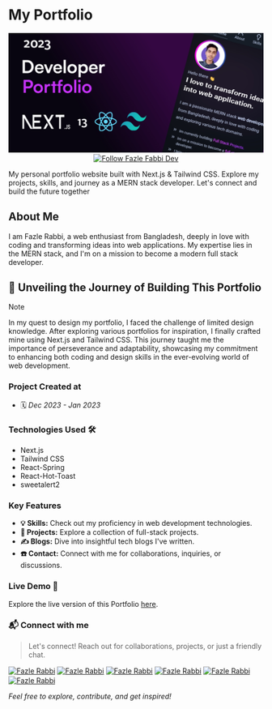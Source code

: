 # My Portfolio

<img src="./public/images/cover_images/dev-portfolio.jpg" alt="Fazle's Portfolio" />

<div align="center">
  <a href="https://fazle-rabbi-dev.vercel.app"><img src="https://img.shields.io/badge/Visit-Portfolio-blue" alt="Follow Fazle Fabbi Dev" /></a>
</div>

My personal portfolio website built with Next.js & Tailwind CSS. Explore my projects, skills, and journey as a MERN stack developer. Let's connect and build the future together

## About Me

I am Fazle Rabbi, a web enthusiast from Bangladesh, deeply in love with coding and transforming ideas into web applications. My expertise lies in the MERN stack, and I'm on a mission to become a modern full stack developer.

## 🔴 Unveiling the Journey of Building This Portfolio
> [!Note]
> In my quest to design my portfolio, I faced the challenge of limited design knowledge. After exploring various portfolios for inspiration, I finally crafted mine using Next.js and Tailwind CSS. This journey taught me the importance of perseverance and adaptability, showcasing my commitment to enhancing both coding and design skills in the ever-evolving world of web development.

### Project Created at
- 🗓 *Dec 2023 - Jan 2023*

### Technologies Used 🛠️

- Next.js
- Tailwind CSS
- React-Spring
- React-Hot-Toast
- sweetalert2

### Key Features

- **💡 Skills:** Check out my proficiency in web development technologies.
- **🎯 Projects:** Explore a collection of full-stack projects.
- **✍️ Blogs:** Dive into insightful tech blogs I've written.
- **☎️ Contact:** Connect with me for collaborations, inquiries, or discussions.

### Live Demo 🎉
Explore the live version of this Portfolio [here](https://www.fazle-rabbi-dev.vercel.app).

### 📬 Connect with me
> Let's connect! Reach out for collaborations, projects, or just a friendly chat.

<a target="_blank" href="https://linkedin.com/in/fazlerabbidev" ><img align="center" src="https://cdn.jsdelivr.net/npm/simple-icons@3.0.1/icons/linkedin.svg" alt="Fazle Rabbi" height="30" width="auto" /></a>
<a target="_blank" href="https://twitter.com/fazle_rabbi_dev" ><img align="center" src="https://seeklogo.com/images/T/twitter-x-logo-101C7D2420-seeklogo.com.png?v=638258862800000000" alt="Fazle Rabbi" height="30" width="auto" /></a>
<a target="_blank" href="https://medium.com/@fazle-rabbi-dev" ><img align="center" src="https://cdn.jsdelivr.net/npm/simple-icons@3.0.1/icons/medium.svg" alt="Fazle Rabbi" height="30" width="auto" /></a>
<a target="_blank" href="https://dev.to/fazle-rabbi-dev" ><img align="center" src="https://seeklogo.com/images/D/dev-to-logo-BDC0EFA32F-seeklogo.com.png" alt="Fazle Rabbi" height="30" width="auto" /></a>
<a target="_blank" href="https://facebook.com/fazlerabbidev" ><img align="center" src="https://seeklogo.com/images/F/facebook-icon-black-logo-133935095E-seeklogo.com.png" alt="Fazle Rabbi" height="30" width="auto" /></a>
<a target="_blank" href="https://instagram.com/fazle_rabbi_dev" ><img align="center" src="https://cdn.jsdelivr.net/npm/simple-icons@3.0.1/icons/instagram.svg" alt="Fazle Rabbi" height="30" width="auto" /></a>


*Feel free to explore, contribute, and get inspired!*